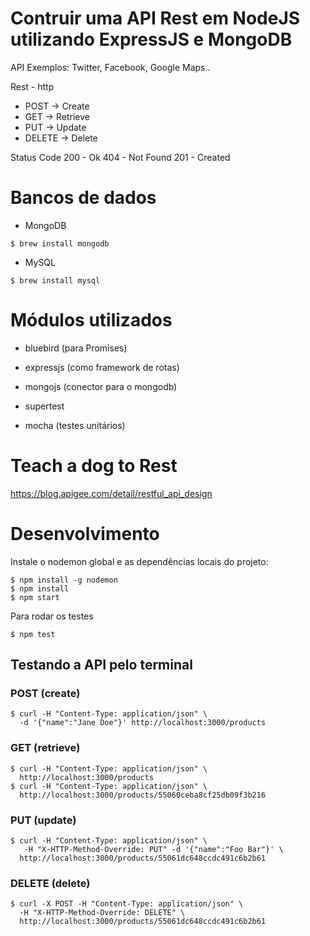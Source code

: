 # Contruir uma API Rest em NodeJS utilizando ExpressJS e MongoDB

API
Exemplos: Twitter, Facebook, Google Maps..

Rest - http
* POST -> Create
* GET -> Retrieve
* PUT -> Update
* DELETE -> Delete

Status Code
200 - Ok
404 - Not Found
201 - Created

# Bancos de dados
* MongoDB
```
$ brew install mongodb
```
* MySQL
```
$ brew install mysql
```

# Módulos utilizados
* bluebird (para Promises)
* expressjs (como framework de rotas)
* mongojs (conector para o mongodb)

* supertest
* mocha (testes unitários)

# Teach a dog to Rest
https://blog.apigee.com/detail/restful_api_design



# Desenvolvimento

Instale o nodemon global e as dependências locais do projeto:

```
$ npm install -g nodemon
$ npm install
$ npm start
```

Para rodar os testes
```
$ npm test
```

## Testando a API pelo terminal

### POST (create)
```
$ curl -H "Content-Type: application/json" \
  -d '{"name":"Jane Doe"}' http://localhost:3000/products
```

### GET (retrieve)
```
$ curl -H "Content-Type: application/json" \
  http://localhost:3000/products
$ curl -H "Content-Type: application/json" \
  http://localhost:3000/products/55060ceba8cf25db09f3b216
```

### PUT (update)
```
$ curl -H "Content-Type: application/json" \
   -H "X-HTTP-Method-Override: PUT" -d '{"name":"Foo Bar"}' \
  http://localhost:3000/products/55061dc648ccdc491c6b2b61
```

### DELETE (delete)
```
$ curl -X POST -H "Content-Type: application/json" \
  -H "X-HTTP-Method-Override: DELETE" \
  http://localhost:3000/products/55061dc648ccdc491c6b2b61
```

